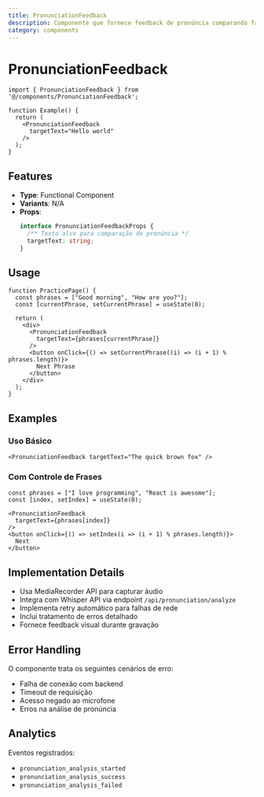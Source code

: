 ```yaml
---
title: PronunciationFeedback
description: Componente que fornece feedback de pronúncia comparando fala do usuário com texto alvo usando Whisper API
category: components
---
```


# PronunciationFeedback

```tsx
import { PronunciationFeedback } from '@/components/PronunciationFeedback';

function Example() {
  return (
    <PronunciationFeedback 
      targetText="Hello world" 
    />
  );
}
```

## Features

- **Type**: Functional Component
- **Variants**: N/A
- **Props**:
  ```ts
  interface PronunciationFeedbackProps {
    /** Texto alvo para comparação de pronúncia */
    targetText: string;
  }
  ```

## Usage

```tsx
function PracticePage() {
  const phrases = ["Good morning", "How are you?"];
  const [currentPhrase, setCurrentPhrase] = useState(0);

  return (
    <div>
      <PronunciationFeedback 
        targetText={phrases[currentPhrase]}
      />
      <button onClick={() => setCurrentPhrase((i) => (i + 1) % phrases.length)}>
        Next Phrase
      </button>
    </div>
  );
}
```

## Examples

### Uso Básico
```tsx
<PronunciationFeedback targetText="The quick brown fox" />
```

### Com Controle de Frases
```tsx
const phrases = ["I love programming", "React is awesome"];
const [index, setIndex] = useState(0);

<PronunciationFeedback 
  targetText={phrases[index]}
/>
<button onClick={() => setIndex(i => (i + 1) % phrases.length)}>
  Next
</button>
```

## Implementation Details

- Usa MediaRecorder API para capturar áudio
- Integra com Whisper API via endpoint `/api/pronunciation/analyze`
- Implementa retry automático para falhas de rede
- Inclui tratamento de erros detalhado
- Fornece feedback visual durante gravação

## Error Handling

O componente trata os seguintes cenários de erro:
- Falha de conexão com backend
- Timeout de requisição
- Acesso negado ao microfone
- Erros na análise de pronúncia

## Analytics

Eventos registrados:
- `pronunciation_analysis_started`
- `pronunciation_analysis_success`
- `pronunciation_analysis_failed`
